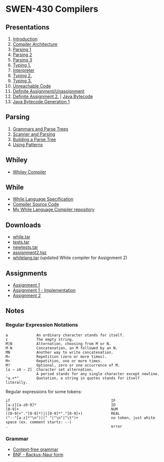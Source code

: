 # SWEN-430 Compilers

## Presentations

1. [Introduction](presentations/01-introduction.pdf)
2. [Compiler Architecture](presentations/02-while-language.pdf)
3. [Parsing 1](presentations/03-parsing-1.pdf)
4. [Parsing 2](presentations/04-parsing-2.pdf)
5. [Parsing 3](presentations/05-parsing-3.pdf)
6. [Typing 1.](presentations/06-typing-1.pdf)
7. [Interpreter](presentations/07-interpreter.pdf)
8. [Typing 2.](presentations/08-typing-2.pdf)
9. [Typing 3.](presentations/09-typing-3.pdf)
10. [Unreachable Code](presentations/10-unreachable-code.pdf)
11. [Definite Assignment/Unassignment](presentations/11-definite-assignment.pdf)
12. [Definite Assignment 2.](presentations/12-definite-assignment.pdf) | [Java Bytecode](presentations/12b-java-bytecode.pdf)
13. [Java Bytecode Generation 1](presentations/13-bytecode-generation-1.pdf)

## Parsing

1. [Grammars and Parse Trees](parsing-presentations/20-parsing-1-of-4.pdf)
2. [Scanner and Parsing](parsing-presentations/21-parsing-2-of-4.pdf)
3. [Building a Parse Tree](parsing-presentations/22-parsing-3-of-4.pdf)
4. [Using Patterns](parsing-presentations/23-parsing-4-of-4.pdf)

## Whiley

- [Whiley Compiler](https://github.com/Whiley/WhileyCompiler)

## While

- [While Language Specification](while/while-language-specification.pdf)
- [Compiler Source Code](while/compiler)
- [My While Language Compiler repository](https://github.com/zoltan-nz/while-lang-compiler)

## Downloads

- [while.tar](downloads/while.tar)
- [tests.tar](downloads/tests.tar)
- [newtests.tar](downloads/newtests.tar)
- [assignment2.tgz](downloads/assignment2.tgz)
- [whilelang.tar](downloads/whilelang.tar) (updated While compiler for Assignment 2)

## Assignments

- [Assignment 1](assignments/assignment-1.pdf)
- [Assignment 1 - Implementation](https://github.com/zoltan-nz/while-lang-compiler/blob/master/docs/assignment-1-notes.md)
- [Assignment 2](assignments/assignment-2.pdf)

## Notes

### Regular Expression Notations

```
a             An ordinary character stands for itself.
ε             The empty string.
M|N           Alternation, choosing from M or N.
M·N           Concatenation, an M followed by an N.
MN            Another way to write concatenation.
M∗            Repetition (zero or more times).
M+            Repetition, one or more times.
M?            Optional, zero or one occurrence of M.
[a − zA − Z]  Character set alternation.
.             A period stands for any single character except newline.
"a.+*"        Quotation, a string in quotes stands for itself literally.
```

Regular expressions for some tokens:

```
if                                              IF
[a-z][a-z0-9]*                                  ID
[0-9]+                                          NUM
([0-9]+"."[0-9]*)|([0-9]*"."[0-9]+)             REAL
("--"[a-z]*"\n")|(" "|"\n"|"\t")+               no token, just white space (ex. comment starts: --)
.                                               error
```

### Grammar

- [Context-free grammar](https://en.wikipedia.org/wiki/Context-free_grammar)
- [BNF - Backus-Naur form](https://en.wikipedia.org/wiki/Backus%E2%80%93Naur_form)
